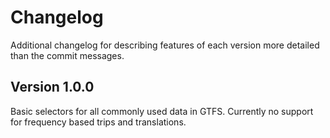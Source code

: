 # Changelog

Additional changelog for describing features of each version more detailed than the commit messages.

## Version 1.0.0
Basic selectors for all commonly used data in GTFS. Currently no support for frequency based trips
and translations.